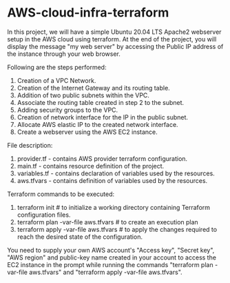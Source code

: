 # AWS-cloud-infra-terraform

In this project, we will have a simple Ubuntu 20.04 LTS Apache2 webserver setup in the AWS cloud using terraform. At the end of the project, you will display the message "my web server" by accessing the Public IP address of the instance through your web browser.

Following are the steps performed:

1. Creation of a VPC Network.
2. Creation of the Internet Gateway and its routing table.
3. Addition of two public subnets within the VPC.
4. Associate the routing table created in step 2 to the subnet.
5. Adding security groups to the VPC.
6. Creation of network interface for the IP in the public subnet.
7. Allocate AWS elastic IP to the created network interface.
8. Create a webserver using the AWS EC2 instance.

File description:

1. provider.tf  - contains AWS provider terraform configuration.
2. main.tf      - contains resource definition of the project.
3. variables.tf - contains declaration of variables used by the resources.
4. aws.tfvars   - contains definition of variables used by the resources.


Terraform commands to be executed:

1. terraform init                       # to initialize a working directory containing Terraform configuration files.
2. terraform plan -var-file aws.tfvars  # to create an execution plan
3. terraform apply -var-file aws.tfvars # to apply the changes required to reach the desired state of the configuration.

You need to supply your own AWS account's "Access key", "Secret key", "AWS region" and public-key name created in your account to access the EC2 instance in the prompt while running the commands "terraform plan -var-file aws.tfvars" and "terraform apply -var-file aws.tfvars".




